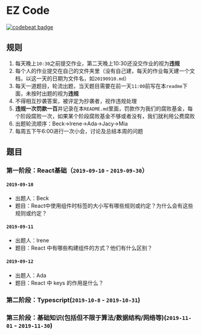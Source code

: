# EZ Code
[![codebeat badge](https://codebeat.co/badges/bb3c7698-1430-4e8a-bc8f-c2fcbaa0b2cc)](https://codebeat.co/projects/github-com-erealmsoft-ezcode-master)

## 规则
1. 每天晚上`10:30`之前提交作业，第二天晚上10:30还没交作业的视为**违规**
2. 每个人的作业提交在自己的文件夹里（没有自己建，每天的作业每天建一个文档，以这一天的日期为文件名，如`20190910.md`）
3. 每天一道题目，轮流出题，当天题目需要在前一天`11:00`前写在本`readme`下面，未按时出题的视为**违规**
4. 不得相互抄袭答案，被评定为抄袭者，视作违规处理
5. **违规一次罚款一百**并记录在本`README.md`里面，罚款作为我们的腐败基金，每个阶段腐败一次，如果某个阶段腐败基金不够或者没有，我们就利用公费腐败
6. 出题轮流顺序：Beck->Irene->Ada->Jacy->Mia
7. 每周五下午6:00进行一次小会，讨论及总结本周的问题

## 题目
### 第一阶段：React基础（`2019-09-10` - `2019-09-30`）
#### `2019-09-10`
* 出题人：Beck
* 题目：React中使用组件时标签的大小写有哪些规则或约定？为什么会有这些规则或约定？

#### `2019-09-11`
* 出题人：Irene
* 题目：React 中有哪些构建组件的方式？他们有什么区别？

#### `2019-09-12`
* 出题人：Ada
* 题目：React 中 keys 的作用是什么？

### 第二阶段：Typescript(`2019-10-8` - `2019-10-31`)

### 第三阶段：基础知识(包括但不限于算法/数据结构/网络等)(`2019-11-01` - `2019-11-30`)
